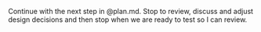 Continue with the next step in @plan.md. Stop to review, discuss and adjust design decisions and then stop when we are ready to test so I can review.
